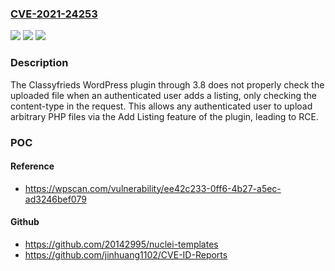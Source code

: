 ### [CVE-2021-24253](https://cve.mitre.org/cgi-bin/cvename.cgi?name=CVE-2021-24253)
![](https://img.shields.io/static/v1?label=Product&message=Classyfrieds&color=blue)
![](https://img.shields.io/static/v1?label=Version&message=3.8%3C%3D%203.8%20&color=brighgreen)
![](https://img.shields.io/static/v1?label=Vulnerability&message=CWE-434%20Unrestricted%20Upload%20of%20File%20with%20Dangerous%20Type&color=brighgreen)

### Description

The Classyfrieds WordPress plugin through 3.8 does not properly check the uploaded file when an authenticated user adds a listing, only checking the content-type in the request. This allows any authenticated user to upload arbitrary PHP files via the Add Listing feature of the plugin, leading to RCE.

### POC

#### Reference
- https://wpscan.com/vulnerability/ee42c233-0ff6-4b27-a5ec-ad3246bef079

#### Github
- https://github.com/20142995/nuclei-templates
- https://github.com/jinhuang1102/CVE-ID-Reports

